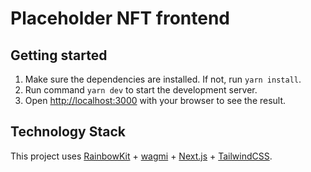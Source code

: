 # Placeholder NFT frontend

## Getting started

1. Make sure the dependencies are installed. If not, run `yarn install`.
2. Run command `yarn dev` to start the development server.
3. Open [http://localhost:3000](http://localhost:3000) with your browser to see the result.

## Technology Stack

This project uses [RainbowKit](https://rainbowkit.com) + [wagmi](https://wagmi.sh) + [Next.js](https://nextjs.org/) + [TailwindCSS](https://tailwindcss.com/).
